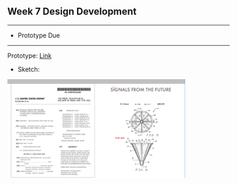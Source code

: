 ## Week 7 Design Development
---
* Prototype Due
---

Prototype: [Link](https://xd.adobe.com/view/674d5437-8b96-4933-b02e-c0ab4730a77d-321e/)
* Sketch:
<img src="https://github.com/leeallennyc/thesis/blob/main/week5/Prototype_sketch_3.2.21.png" alt="concept" title="prototype" width=80% height=80% />

